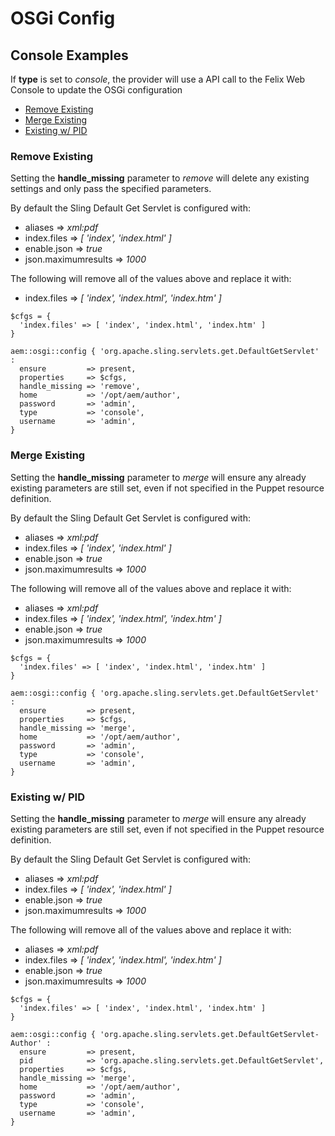# OSGi Config

## Console Examples

If **type** is set to *console*, the provider will use a API call to the Felix Web Console to update the OSGi configuration

* [Remove Existing](#remove-existing)
* [Merge Existing](#merge-existing)
* [Existing w/ PID](#existing-w-pid)


### Remove Existing

Setting the **handle_missing** parameter to *remove* will delete any existing settings and only pass the specified parameters.

By default the Sling Default Get Servlet is configured with:

* aliases => *xml:pdf*
* index.files => *[ 'index', 'index.html' ]*
* enable.json => *true*
* json.maximumresults => *1000*

The following will remove all of the values above and replace it with:

* index.files => *[ 'index', 'index.html', 'index.htm' ]*

~~~ puppet
$cfgs = {
  'index.files' => [ 'index', 'index.html', 'index.htm' ]
}

aem::osgi::config { 'org.apache.sling.servlets.get.DefaultGetServlet' :
  ensure         => present,
  properties     => $cfgs,
  handle_missing => 'remove',
  home           => '/opt/aem/author',
  password       => 'admin',
  type           => 'console',
  username       => 'admin',
}
~~~

### Merge Existing 

Setting the **handle_missing** parameter to *merge* will ensure any already existing parameters are still set, even if not specified in the Puppet resource definition.

By default the Sling Default Get Servlet is configured with:

* aliases => *xml:pdf*
* index.files => *[ 'index', 'index.html' ]*
* enable.json => *true*
* json.maximumresults => *1000*

The following will remove all of the values above and replace it with:

* aliases => *xml:pdf*
* index.files => *[ 'index', 'index.html', 'index.htm' ]*
* enable.json => *true*
* json.maximumresults => *1000*

~~~ puppet
$cfgs = {
  'index.files' => [ 'index', 'index.html', 'index.htm' ]
}

aem::osgi::config { 'org.apache.sling.servlets.get.DefaultGetServlet' :
  ensure         => present,
  properties     => $cfgs,
  handle_missing => 'merge',
  home           => '/opt/aem/author',
  password       => 'admin',
  type           => 'console',
  username       => 'admin',
}
~~~

### Existing w/ PID

Setting the **handle_missing** parameter to *merge* will ensure any already existing parameters are still set, even if not specified in the Puppet resource definition.

By default the Sling Default Get Servlet is configured with:

* aliases => *xml:pdf*
* index.files => *[ 'index', 'index.html' ]*
* enable.json => *true*
* json.maximumresults => *1000*

The following will remove all of the values above and replace it with:

* aliases => *xml:pdf*
* index.files => *[ 'index', 'index.html', 'index.htm' ]*
* enable.json => *true*
* json.maximumresults => *1000*

~~~ puppet
$cfgs = {
  'index.files' => [ 'index', 'index.html', 'index.htm' ]
}

aem::osgi::config { 'org.apache.sling.servlets.get.DefaultGetServlet-Author' :
  ensure         => present,
  pid            => 'org.apache.sling.servlets.get.DefaultGetServlet',
  properties     => $cfgs,
  handle_missing => 'merge',
  home           => '/opt/aem/author',
  password       => 'admin',
  type           => 'console',
  username       => 'admin',
}
~~~
